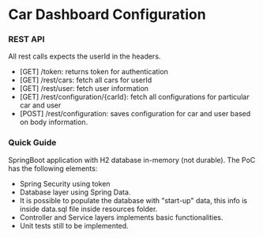 # Car Dashboard Configuration

### REST API
All rest calls expects the userId in the headers.

* [GET] /token: returns token for authentication
* [GET] /rest/cars: fetch all cars for userId
* [GET] /rest/user: fetch user information
* [GET] /rest/configuration/{carId}: fetch all configurations for particular car and user
* [POST] /rest/configuration: saves configuration for car and user based on body information.

### Quick Guide
SpringBoot application with H2 database in-memory (not durable). The PoC has the following elements:

* Spring Security using token
* Database layer using Spring Data.
* It is possible to populate the database with "start-up" data, this info is inside data.sql file inside resources folder.
* Controller and Service layers implements basic functionalities.
* Unit tests still to be implemented.
